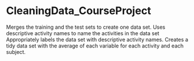 CleaningData_CourseProject
==========================
Merges the training and the test sets to create one data set.
Uses descriptive activity names to name the activities in the data set
Appropriately labels the data set with descriptive activity names. 
Creates a tidy data set with the average of each variable for each activity and each subject. 
